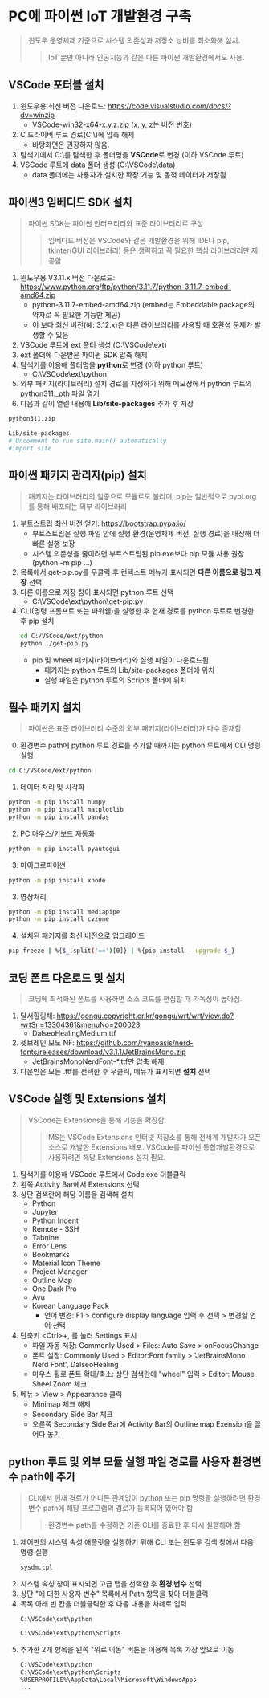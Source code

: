# PC에 파이썬 IoT 개발환경 구축
> 윈도우 운영체제 기준으로 시스템 의존성과 저장소 낭비를 최소화해 설치.
>> IoT 뿐만 아니라 인공지능과 같은 다른 파이썬 개발환경에서도 사용.

## VSCode 포터블 설치
1. 윈도우용 최신 버전 다운로드:  https://code.visualstudio.com/docs/?dv=winzip
   - VSCode-win32-x64-x.y.z.zip (x, y, z는 버전 번호)
2. C 드라이버 루트 경로(C:\\)에 압축 해제
   - 바탕화면은 권장하지 않음.
3. 탐색기에서 C:\를 탐색한 후 폴더명을 **VSCode**로 변경 (이하 VSCode 루트)
4. VSCode 루트에 data 폴더 생성 (C:\VSCode\data)
   - data 폴더에는 사용자가 설치한 확장 기능 및 동적 데이터가 저장됨

## 파이썬3 임베디드 SDK 설치
> 파이썬 SDK는 파이썬 인터프리터와 표준 라이브러리로 구성
>> 임베디드 버전은 VSCode와 같은 개발환경을 위해 IDE나 pip, tkinter(GUI 라이브러리) 등은 생략하고 꼭 필요한 핵심 라이브러리만 제공함

1. 윈도우용 V3.11.x 버전 다운로드: https://www.python.org/ftp/python/3.11.7/python-3.11.7-embed-amd64.zip
   - python-3.11.7-embed-amd64.zip (embed는 Embeddable package의 약자로 꼭 필요한 기능만 제공)
   - 이 보다 최신 버전(예: 3.12.x)은 다른 라이브러리를 사용할 때 호환성 문제가 발생할 수 있음
2. VSCode 루트에 ext 폴더 생성 (C:\VSCode\ext) 
3. ext 폴더에 다운받은 파이썬 SDK 압축 해제
4. 탐색기를 이용해 폴더명을 **python**로 변경 (이하 python 루트)
   - C:\VSCode\ext\python 
5. 외부 패키지(라이브러리) 설치 경로를 지정하기 위해 메모장에서 python 루트의 python311._pth 파일 열기
6. 다음과 같이 열린 내용에 **Lib/site-packages** 추가 후 저장
  ```sh
  python311.zip
  .
  Lib/site-packages
  # Uncomment to run site.main() automatically
  #import site
  ```
  
## 파이썬 패키지 관리자(pip) 설치
> 패키지는 라이브러리의 일종으로 모듈로도 불리며, pip는 일반적으로 pypi.org를 통해 배포되는 외부 라이브러리

1. 부트스트립 최신 버전 얻기: https://bootstrap.pypa.io/
   - 부트스트립은 실행 파일 안에 실행 환경(운영체제 버전, 실행 경로)을 내장해 더 빠른 실행 보장
   - 시스템 의존성을 줄이려면 부트스트립된 pip.exe보다 pip 모듈 사용 권장 (python -m pip ...)
3. 목록에서 get-pip.py를 우클릭 후 컨텍스트 메뉴가 표시되면 **다른 이름으로 링크 저장** 선택
4. 다른 이름으로 저장 창이 표시되면 python 루트 선택
   - C:\VSCode\ext\python\get-pip.py
5. CLI(명령 프롬프트 또는 파워쉘)을 실행한 후 현재 경로를 python 루트로 변경한 후 pip 설치
   ```sh
   cd C:/VSCode/ext/python
   python ./get-pip.py
   ```
   - pip 및 wheel 패키지(라이브러리)와 실행 파일이 다운로드됨
     - 패키지는 python 루트의 Lib/site-packages 폴더에 위치
     - 실행 파일은 python 루트의 Scripts 폴더에 위치

## 필수 패키지 설치
> 파이썬은 표준 라이브러리 수준의 외부 패키지(라이브러리)가 다수 존재함

0. 환경변수 path에 python 루트 경로를 추가할 때까지는 python 루트에서 CLI 명령 실행
```sh
cd C:/VSCode/ext/python
```

1. 데이터 처리 및 시각화
```sh
python -m pip install numpy
python -m pip install matplotlib
python -m pip install pandas
```

2. PC 마우스/키보드 자동화
```sh
python -m pip install pyautogui
```

3. 마이크로파이썬
```sh
python -m pip install xnode
```

3. 영상처리
```sh
python -m pip install mediapipe
python -m pip install cvzone
```

4. 설치된 패키지를 최신 버전으로 업그레이드
  ```sh
  pip freeze | %{$_.split('==')[0]} | %{pip install --upgrade $_}
  ```

## 코딩 폰트 다운로드 및 설치
> 코딩에 최적화된 폰트를 사용하면 소스 코드를 편집할 때 가독성이 높아짐.

1. 달서힐링체: https://gongu.copyright.or.kr/gongu/wrt/wrt/view.do?wrtSn=13304361&menuNo=200023
   - DalseoHealingMedium.ttf
2. 젯브레인 모노 NF: https://github.com/ryanoasis/nerd-fonts/releases/download/v3.1.1/JetBrainsMono.zip
   - JetBrainsMonoNerdFont-*.ttf만 압축 해제
3. 다운받은 모든 .ttf를 선택한 후 우클릭, 메뉴가 표시되면 **설치** 선택

## VSCode 실행 및 Extensions 설치
> VSCode는 Extensions을 통해 기능을 확장함.
>> MS는 VSCode Extensions 인터넷 저장소를 통해 전세계 개발자가 오픈소스로 개발한 Extensions 배포.
>> VSCode를 파이썬 통합개발환경으로 사용하려면 해당 Extensions 설치 필요.

1. 탐색기를 이용해 VSCode 루트에서 Code.exe 더블클릭
2. 왼쪽 Activity Bar에서 Extensions 선택
3. 상단 검색란에 해당 이름을 검색해 설치
   - Python
   - Jupyter
   - Python Indent
   - Remote - SSH
   - Tabnine
   - Error Lens
   - Bookmarks
   - Material Icon Theme
   - Project Manager
   - Outline Map
   - One Dark Pro
   - Ayu
   - Korean Language Pack
     - 언어 변경: F1 > configure display language 입력 후 선택 > 변경할 언어 선택
4. 단축키 \<Ctrl\>+, 를 눌러 Settings 표시
   - 파일 자동 저장: Commonly Used > Files: Auto Save > onFocusChange
   - 폰트 설정: Commonly Used > Editor:Font family > 'JetBrainsMono Nerd Font', DalseoHealing
   - 마우스 휠로 폰트 확대/축소: 상단 검색란에 "wheel" 입력 > Editor: Mouse Sheel Zoom 체크
5. 메뉴 > View > Appearance 클릭
   - Minimap 체크 해제
   - Secondary Side Bar 체크
   - 오른쪽 Secondary Side Bar에 Activity Bar의 Outline map Exension을 끌어다 놓기

## python 루트 및 외부 모듈 실행 파일 경로를 사용자 환경변수 path에 추가
> CLI에서 현재 경로가 어디든 관계없이 python 또는 pip 명령을 실행하려면 환경변수 path에 해당 프로그램의 경로가 등록되어 있어야 함
>> 환경변수 path를 수정하면 기존 CLI를 종료한 후 다시 실행해야 함
 
1. 제어판의 시스템 속성 애플릿을 실행하기 위해 CLI 또는 윈도우 검색 창에서 다음 명령 실행 
   ```sh
   sysdm.cpl
   ```
2. 시스템 속성 창이 표시되면 고급 탭을 선택한 후 **환경 변수** 선택
3. 상단 "<login>에 대한 사용자 변수" 목록에서 Path 항목을 찾아 더블클릭
4. 목록 아래 빈 칸을 더블클릭한 후 다음 내용을 차례로 입력
   ```sh 
   C:\VSCode\ext\python
   ```
   ```sh 
   C:\VSCode\ext\python\Scripts
   ```   
5. 추가한 2개 항목을 왼쪽 "위로 이동" 버튼을 이용해 목록 가장 앞으로 이동 
   ```sh
   C:\VSCode\ext\python
   C:\VSCode\ext\python\Scripts
   %USERPROFILE%\AppData\Local\Microsoft\WindowsApps
   ...
   ```
